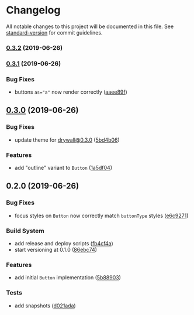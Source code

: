 # Changelog

All notable changes to this project will be documented in this file. See [standard-version](https://github.com/conventional-changelog/standard-version) for commit guidelines.

### [0.3.2](https://github.com/zillow/drywall-theme-bootstrap/compare/v0.3.1...v0.3.2) (2019-06-26)



### [0.3.1](https://github.com/zillow/drywall-theme-bootstrap/compare/v0.3.0...v0.3.1) (2019-06-26)


### Bug Fixes

* buttons `as="a"` now render correctly ([aaee89f](https://github.com/zillow/drywall-theme-bootstrap/commit/aaee89f))



## [0.3.0](https://github.com/zillow/drywall-theme-bootstrap/compare/v0.2.0...v0.3.0) (2019-06-26)


### Bug Fixes

* update theme for drywall@0.3.0 ([5bd4b06](https://github.com/zillow/drywall-theme-bootstrap/commit/5bd4b06))


### Features

* add "outline" variant to `Button` ([1a5df04](https://github.com/zillow/drywall-theme-bootstrap/commit/1a5df04))



## 0.2.0 (2019-06-26)


### Bug Fixes

* focus styles on `Button` now correctly match `buttonType` styles ([e6c9271](https://github.com/zillow/drywall-theme-bootstrap/commit/e6c9271))


### Build System

* add release and deploy scripts ([fb4cf4a](https://github.com/zillow/drywall-theme-bootstrap/commit/fb4cf4a))
* start versioning at 0.1.0 ([86ebc74](https://github.com/zillow/drywall-theme-bootstrap/commit/86ebc74))


### Features

* add initial `Button` implementation ([5b88903](https://github.com/zillow/drywall-theme-bootstrap/commit/5b88903))


### Tests

* add snapshots ([d021ada](https://github.com/zillow/drywall-theme-bootstrap/commit/d021ada))
